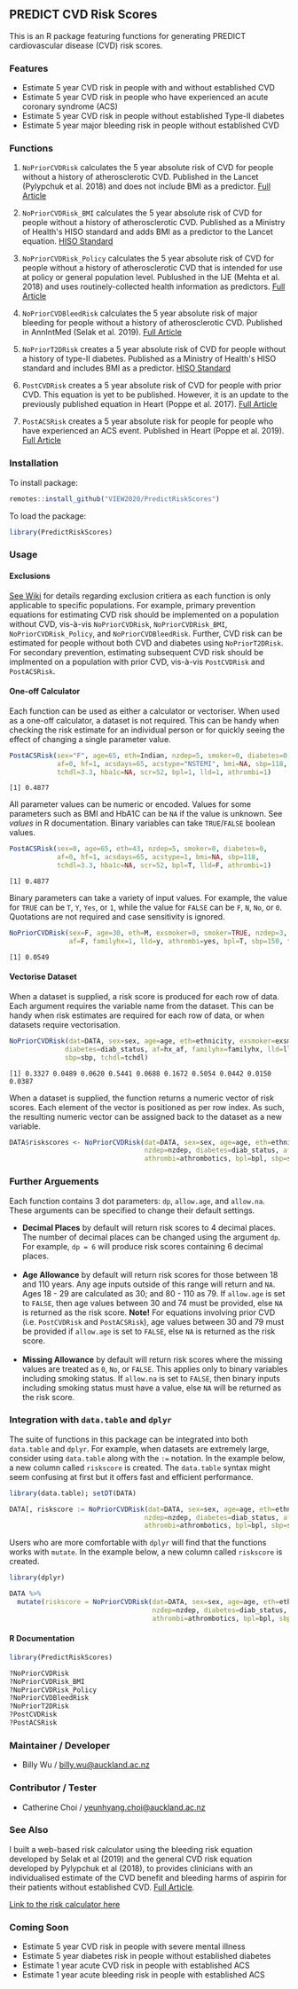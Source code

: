 ## PREDICT CVD Risk Scores

This is an R package featuring functions for generating PREDICT cardiovascular disease (CVD) risk scores.

### Features
-	Estimate 5 year CVD risk in people with and without established CVD
-   Estimate 5 year CVD risk in people who have experienced an acute coronary syndrome (ACS)
-   Estimate 5 year CVD risk in people without established Type-II diabetes
-   Estimate 5 year major bleeding risk in people without established CVD

### Functions
1. `NoPriorCVDRisk` 
    calculates the 5 year absolute risk of CVD for people without a history of atherosclerotic CVD. Published in the Lancet (Pylypchuk et al. 2018) and does not include BMI as a predictor. 
    [Full Article](https://www.thelancet.com/journals/lancet/article/PIIS0140-6736(18)30664-0/fulltext)
    
2. `NoPriorCVDRisk_BMI` 
    calculates the 5 year absolute risk of CVD for people without a history of atherosclerotic CVD. Published as a Ministry of Health's HISO standard and adds BMI as a predictor to the Lancet equation.
    [HISO Standard](https://www.health.govt.nz/publication/hiso-100712019-cardiovascular-disease-risk-assessment-data-standard)
    
3. `NoPriorCVDRisk_Policy` 
    calculates the 5 year absolute risk of CVD for people without a history of atherosclerotic CVD that is intended for use at policy or general population level. Publushed in the 
    IJE (Mehta et al. 2018) and uses routinely-collected health information as predictors.
    [Full Article](https://academic.oup.com/ije/article/47/5/1571/5053287)
    
4. `NoPriorCVDBleedRisk` 
    calculates the 5 year absolute risk of major bleeding for people without a history of atherosclerotic CVD. Published in AnnIntMed (Selak et al. 2019).
    [Full Article](https://www.annals.org/aim/fullarticle/doi/10.7326/M18-2808)
    
5. `NoPriorT2DRisk` 
    creates a 5 year absolute risk of CVD for people without a history of type-II diabetes. Published as a Ministry of Health's HISO standard and includes BMI as a predictor.
    [HISO Standard](https://www.health.govt.nz/publication/hiso-100712019-cardiovascular-disease-risk-assessment-data-standard)
    
6. `PostCVDRisk` 
    creates a 5 year absolute risk of CVD for people with prior CVD. This equation is yet to be published. However, it is an update to the previously published equation in Heart (Poppe et al. 2017).
    [Full Article](https://heart.bmj.com/content/103/12/891.1)
    
7. `PostACSRisk` 
    creates a 5 year absolute risk for people for people who have experienced an ACS event. Published in Heart (Poppe et al. 2019).
    [Full Article](https://heart.bmj.com/content/early/2019/12/10/heartjnl-2019-315809.full)

### Installation
To install package:
```r
remotes::install_github("VIEW2020/PredictRiskScores")
```

To load the package:
```r
library(PredictRiskScores)
```
### Usage
#### Exclusions
<a href="https://github.com/VIEW2020/PredictRiskScores/wiki" target="_blank">See Wiki</a> for details regarding exclusion critiera as each function is only applicable to specific populations. For example, primary prevention equations for estimating CVD risk should be implemented on a population without CVD, vis-à-vis `NoPriorCVDRisk`, `NoPriorCVDRisk_BMI`, `NoPriorCVDRisk_Policy`, and `NoPriorCVDBleedRisk`. Further, CVD risk can be estimated for people without both CVD and diabetes using `NoPriorT2DRisk`. For secondary prevention, estimating subsequent CVD risk should be implmented on a population with prior CVD, vis-à-vis `PostCVDRisk` and `PostACSRisk`. 


#### One-off Calculator
Each function can be used as either a calculator or vectoriser. When used as a one-off calculator, a dataset is not required. This can be handy when checking the risk estimate for 
an individual person or for quickly seeing the effect of changing a single parameter value. 

```r
PostACSRisk(sex="F", age=65, eth=Indian, nzdep=5, smoker=0, diabetes=0,
            af=0, hf=1, acsdays=65, acstype="NSTEMI", bmi=NA, sbp=118,
            tchdl=3.3, hba1c=NA, scr=52, bpl=1, lld=1, athrombi=1)
```
```
[1] 0.4877
```
All parameter values can be numeric or encoded. Values for some parameters such as BMI and HbA1C can be `NA` if the value is unknown. See *values* in R documentation. Binary variables can take `TRUE`/`FALSE` boolean values.
```r
PostACSRisk(sex=0, age=65, eth=43, nzdep=5, smoker=0, diabetes=0,
            af=0, hf=1, acsdays=65, acstype=1, bmi=NA, sbp=118,
            tchdl=3.3, hba1c=NA, scr=52, bpl=T, lld=F, athrombi=1)
```
```
[1] 0.4877
```
Binary parameters can take a variety of input values. For example, the value for `TRUE` can be `T`, `Y`, `Yes`, or `1`, while the value for `FALSE` can be `F`, `N`, `No`, or `0`. Quotations are not required and case sensitivity is ignored.  
```r
NoPriorCVDRisk(sex=F, age=30, eth=M, exsmoker=0, smoker=TRUE, nzdep=3, diabetes=Y,
               af=F, familyhx=1, lld=y, athrombi=yes, bpl=T, sbp=150, tchdl=5)

```
```
[1] 0.0549
```

#### Vectorise Dataset
When a dataset is supplied, a risk score is produced for each row of data. Each argument requires the variable name from the dataset.
This can be handy when risk estimates are required for each row of data, or when datasets require vectorisation.

```r
NoPriorCVDRisk(dat=DATA, sex=sex, age=age, eth=ethnicity, exsmoker=exsmoker, smoker=current_smk, nzdep=nzdep, 
              diabetes=diab_status, af=hx_af, familyhx=familyhx, lld=lld, athrombi=athrombotics, bpl=bpl, 
              sbp=sbp, tchdl=tchdl)
```
```
[1] 0.3327 0.0489 0.0620 0.5441 0.0688 0.1672 0.5054 0.0442 0.0150 0.0387
```
When a dataset is supplied, the function returns a numeric vector of risk scores. Each element of the vector is positioned as per row index. As such, the resulting numeric vector can be 
assigned back to the dataset as a new variable.
```r
DATA$riskscores <- NoPriorCVDRisk(dat=DATA, sex=sex, age=age, eth=ethnicity, exsmoker=exsmoker, smoker=current_smk,
                                  nzdep=nzdep, diabetes=diab_status, af=hx_af, familyhx=familyhx, lld=lld, 
                                  athrombi=athrombotics, bpl=bpl, sbp=sbp, tchdl=tchdl)l)
```

### Further Arguements
Each function contains 3 dot parameters: `dp`, `allow.age`, and `allow.na`. These arguments can be specified to change their default settings.

- **Decimal Places** by default will return risk scores to 4 decimal places. The number of decimal places can be changed using the argument `dp`. For example, `dp = 6` will produce risk scores containing 6 decimal places. <br><br>
- **Age Allowance** by default will return risk scores for those between 18 and 110 years. Any age inputs outside of this range will return and `NA`. Ages 18 - 29 are calculated as 30; and 80 - 110 as 79. If `allow.age` is set to `FALSE`, then age values between 30 and 74 must be provided, else `NA` is returned as the risk score. **Note!** For equations involving prior CVD (i.e.  `PostCVDRisk` and `PostACSRisk`), age values between 30 and 79 must be provided if `allow.age` is set to `FALSE`, else `NA` is returned as the risk score.  <br><br>
- **Missing Allowance** by default will return risk scores where the missing values are treated as `0`, `No`, or `FALSE`. This applies only to binary variables including smoking status. If `allow.na` is set to `FALSE`, then binary inputs including smoking status must have a value, else `NA` will be returned as the risk score.


### Integration with `data.table` and `dplyr`
The suite of functions in this package can be integrated into both `data.table` and `dplyr`. For example, when datasets are extremely large, consider 
using `data.table` along with the `:=` notation. In the example below, a new column called `riskscore` is created.
The `data.table` syntax might seem confusing at first but it offers fast and efficient performance.

```r
library(data.table); setDT(DATA)

DATA[, riskscore := NoPriorCVDRisk(dat=DATA, sex=sex, age=age, eth=ethnicity, exsmoker=exsmoker, smoker=current_smk,
                                  nzdep=nzdep, diabetes=diab_status, af=hx_af, familyhx=familyhx, lld=lld,
                                  athrombi=athrombotics, bpl=bpl, sbp=sbp, tchdl=tchdl)]
```
Users who are more comfortable with `dplyr` will find that the functions works with `mutate`. In the example below, a new column called `riskscore` is created.
```r
library(dplyr)

DATA %>%
  mutate(riskscore = NoPriorCVDRisk(dat=DATA, sex=sex, age=age, eth=ethnicity, exsmoker=exsmoker, smoker=current_smk,
                                    nzdep=nzdep, diabetes=diab_status, af=hx_af, familyhx=familyhx, lld=lld,
                                    athrombi=athrombotics, bpl=bpl, sbp=sbp, tchdl=tchdl))
```

#### R Documentation
```r
library(PredictRiskScores)

?NoPriorCVDRisk
?NoPriorCVDRisk_BMI
?NoPriorCVDRisk_Policy
?NoPriorCVDBleedRisk
?NoPriorT2DRisk
?PostCVDRisk
?PostACSRisk
```

### Maintainer / Developer 
- Billy Wu / billy.wu@auckland.ac.nz
### Contributor / Tester 
- Catherine Choi / yeunhyang.choi@auckland.ac.nz


### See Also
I built a web-based risk calculator using the bleeding risk equation developed by Selak et al (2019) and the general CVD risk equation developed by Pylypchuk et al (2018), to provides clinicians with an individualised estimate of the CVD benefit and bleeding harms of aspirin for their patients without established CVD. [Full Article](https://annals.org/aim/fullarticle/2751452/personalized-prediction-cardiovascular-benefits-bleeding-harms-from-aspirin-primary-prevention).

<a href="https://aspirinbenefitharmcalculator.shinyapps.io/calculator/" target="_blank">Link to the risk calculator here</a>

### Coming Soon
-	Estimate 5 year CVD risk in people with severe mental illness
-   Estimate 5 year diabetes risk in people without established diabetes
-   Estimate 1 year acute CVD risk in people with established ACS
-   Estimate 1 year acute bleeding risk in people with established ACS

